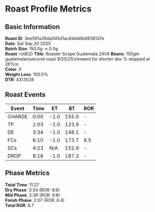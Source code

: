 # Roast Profile Metrics

## Basic Information
**Roast ID**: 3ee591a39da045d1ac64dd0b9838137e  
**Date**: Sat Sep 20 2025  
**Batch Size**: 150.0g → 0.0g  
**Roast**: rst8(2)
**Title**: Roaster Scope Guatemala 2404
**Beans**: 150gm guatemala\nsecond roast 9/20/25\n\nwent for shorter dev % stopped at 26%\n  
**Color**: 0  
**Weight Loss**: 100.0%  
**DTR**: 43/31/26  

## Roast Events

| Event | Time | ET | BT | ROR |
|-------|------|----|----|-----|
| CHARGE | 0:00 | -1.0 | 155.0 | - |
| TP | 1:03 | -1.0 | 123.9 | - |
| DE | 3:34 | -1.0 | 148.1 | - |
| FCs | 6:10 | -1.0 | 173.7 | 8.5 |
| SCs | 4:23 | N/A | 152.9 | - |
| DROP | 8:18 | -1.0 | 187.3 | - |

## Phase Metrics
**Total Time**: 11:27  
**Dry Phase**: 3:34 (ROR: 9.6)  
**Mid Phase**: 2:36 (ROR: 9.8)  
**Finish Phase**: 2:07 (ROR: 6.4)  
**Total ROR**: 8.7  
